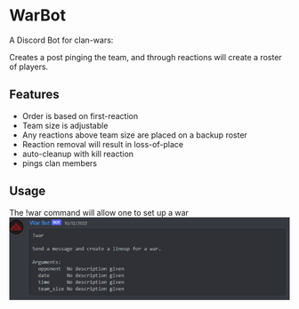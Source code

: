 # WarBot
A Discord Bot for clan-wars:

Creates a post pinging the team, and through reactions will create a roster of players.

## Features

* Order is based on first-reaction
* Team size is adjustable
* Any reactions above team size are placed on a backup roster
* Reaction removal will result in loss-of-place
* auto-cleanup with kill reaction
* pings clan members

## Usage

The !war command will allow one to set up a war
![war](screenshots/usage.png)